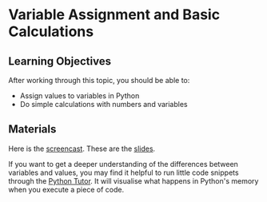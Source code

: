 # Variable Assignment and Basic Calculations

## Learning Objectives

After working through this topic, you should be able to:

- Assign values to variables in Python
- Do simple calculations with numbers and variables

## Materials

Here is the
[screencast](https://electure.uni-bonn.de/paella7/ui/watch.html?id=176954c0-e2e7-4887-bbb3-9b0c3edef294).
These are the [slides](python_basics-assignment_calculations.pdf).

If you want to get a deeper understanding of the differences between variables and
values, you may find it helpful to run little code snippets through the
[Python Tutor](https://pythontutor.com/). It will visualise what happens in Python's
memory when you execute a piece of code.
